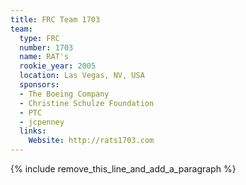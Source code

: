```yaml
---
title: FRC Team 1703
team:
  type: FRC
  number: 1703
  name: RAT's
  rookie_year: 2005
  location: Las Vegas, NV, USA
  sponsors:
  - The Boeing Company
  - Christine Schulze Foundation
  - PTC
  - jcpenney
  links:
    Website: http://rats1703.com
---
```


{% include remove_this_line_and_add_a_paragraph %}